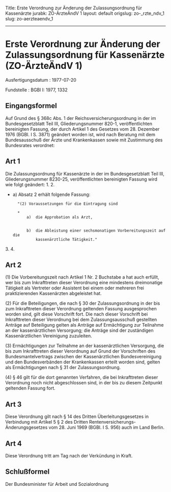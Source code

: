 Title: Erste Verordnung zur Änderung der Zulassungsordnung für Kassenärzte
jurabk: ZO-ÄrzteÄndV 1
layout: default
origslug: zo-_rzte_ndv_1
slug: zo-aerzteaendv_1

---

# Erste Verordnung zur Änderung der Zulassungsordnung für Kassenärzte (ZO-ÄrzteÄndV 1)

Ausfertigungsdatum
:   1977-07-20

Fundstelle
:   BGBl I: 1977, 1332



## Eingangsformel

Auf Grund des § 368c Abs. 1 der Reichsversicherungsordnung in der im
Bundesgesetzblatt Teil III, Gliederungsnummer 820-1, veröffentlichten
bereinigten Fassung, der durch Artikel 1 des Gesetzes vom 28. Dezember
1976 (BGBl. I S. 3871) geändert worden ist, wird nach Beratung mit dem
Bundesausschuß der Ärzte und Krankenkassen sowie mit Zustimmung des
Bundesrates verordnet:


## Art 1

Die Zulassungsordnung für Kassenärzte in der im Bundesgesetzblatt Teil
III, Gliederungsnummer 8230-25, veröffentlichten bereinigten Fassung
wird wie folgt geändert:
1\.
2\.

*
    a)  Absatz 2 erhält folgende Fassung:

        "(2) Voraussetzungen für die Eintragung sind

        *
            a)  die Approbation als Arzt,


            b)  die Ableistung einer sechsmonatigen Vorbereitungszeit auf die
                kassenärztliche Tätigkeit."












3\.
4\.


## Art 2

(1) Die Vorbereitungszeit nach Artikel 1 Nr. 2 Buchstabe a hat auch
erfüllt, wer bis zum Inkrafttreten dieser Verordnung eine mindestens
dreimonatige Tätigkeit als Vertreter oder Assistent bei einem oder
mehreren frei praktizierenden Kassenärzten abgeleistet hat.

(2) Für die Beteiligungen, die nach § 30 der Zulassungsordnung in der
bis zum Inkrafttreten dieser Verordnung geltenden Fassung
ausgesprochen worden sind, gilt diese Vorschrift fort. Die nach dieser
Vorschrift bei Inkrafttreten dieser Verordnung bei dem
Zulassungsausschuß gestellten Anträge auf Beteiligung gelten als
Anträge auf Ermächtigung zur Teilnahme an der kassenärztlichen
Versorgung; die Anträge sind der zuständigen Kassenärztlichen
Vereinigung zuzuleiten.

(3) Ermächtigungen zur Teilnahme an der kassenärztlichen Versorgung,
die bis zum Inkrafttreten dieser Verordnung auf Grund der Vorschriften
des Bundesmantelvertrags zwischen der Kassenärztlichen
Bundesvereinigung und den Bundesverbänden der Krankenkassen erteilt
worden sind, gelten als Ermächtigungen nach § 31 der
Zulassungsordnung.

(4) § 46 gilt für die dort genannten Verfahren, die bei Inkrafttreten
dieser Verordnung noch nicht abgeschlossen sind, in der bis zu diesem
Zeitpunkt geltenden Fassung fort.


## Art 3

Diese Verordnung gilt nach § 14 des Dritten Überleitungsgesetzes in
Verbindung mit Artikel 5 § 2 des Dritten Rentenversicherungs-
Änderungsgesetzes vom 28. Juni 1969 (BGBl. I S. 956) auch im Land
Berlin.


## Art 4

Diese Verordnung tritt am Tag nach der Verkündung in Kraft.


## Schlußformel

Der Bundesminister für Arbeit und Sozialordnung

